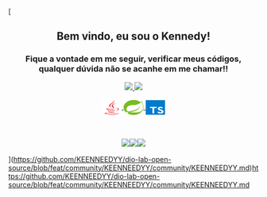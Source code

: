 [
 <div align="center">
 <h2 >Bem vindo, eu sou o Kennedy!</h2>
 <h3 style={{"text-align:justfy;"}}> Fique a vontade em me seguir, verificar meus códigos, qualquer dúvida não se acanhe em me chamar!! </h3>
 </div>
<div align="center">
  <a href="">
  <img height="240em" src="https://github-readme-stats.vercel.app/api?username=KEENNEEDYY&show_icons=true&theme=bear&include_all_commits=true&count_private=true"/>
  <img height="240em" src="https://github-readme-stats.vercel.app/api/top-langs/?username=KEENNEEDYY&&langs_count=16&theme=radical"/>
</div>
<div align="center" style="display: inline_block"><br>
    <img align="center" alt="KEENNEEDYY-Java" height="30" width="40" src="https://raw.githubusercontent.com/devicons/devicon/master/icons/java/java-plain.svg">
    <img align="center" alt="KEENNEEDYY-SpringBoot" height="30" width="40" src="https://github.com/devicons/devicon/blob/master/icons/spring/spring-original.svg">
    <img align="center" alt="KEENNEEDYY-TypeScript" height="30" width="40" src="https://github.com/devicons/devicon/blob/master/icons/typescript/typescript-original.svg">
  <p align="center"> 
  <br><br><a href = "mailto:kennedy.costa.valenet@gmail.com"><img src="https://img.shields.io/badge/-Gmail-red?style=for-the-badge&logo=gmail&logoColor=white" target="_blank"></a><a href="https://www.linkedin.com/in/kennedy-leocadio-62a845170/" target="_blank"><img src="https://img.shields.io/badge/-LinkedIn-%230077B5?style=for-the-badge&logo=linkedin&logoColor=white" target="_blank"></a><a href="https://api.whatsapp.com/send?phone=5531989177944" target="_blank"><img src="https://img.shields.io/badge/-WhatsApp-%23E4405?style=for-the-badge&logo=whatsapp&logoColor=white" target="_blank"></a>
    </p>
</div>

  
  
](https://github.com/KEENNEEDYY/dio-lab-open-source/blob/feat/community/KEENNEEDYY/community/KEENNEEDYY.md)https://github.com/KEENNEEDYY/dio-lab-open-source/blob/feat/community/KEENNEEDYY/community/KEENNEEDYY.md
